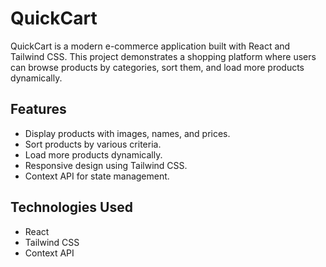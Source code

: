 # QuickCart

QuickCart is a modern e-commerce application built with React and Tailwind CSS. This project demonstrates a shopping platform where users can browse products by categories, sort them, and load more products dynamically.

## Features

- Display products with images, names, and prices.
- Sort products by various criteria.
- Load more products dynamically.
- Responsive design using Tailwind CSS.
- Context API for state management.

## Technologies Used

- React
- Tailwind CSS
- Context API

